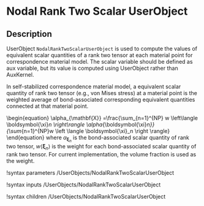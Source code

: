 # Nodal Rank Two Scalar UserObject

## Description

UserObject `NodalRankTwoScalarUserObject` is used to compute the values of equivalent scalar quantities of a rank two tensor at each material point for correspondence material model. The scalar variable should be defined as aux variable, but its value is computed using UserObject rather than AuxKernel.

In self-stabilized correspondence material model, a equivalent scalar quantity of rank two tensor (e.g., von Mises stress) at a material point is the weighted average of bond-associated corresponding equivalent quantities connected at that material point.

\begin{equation}
  \alpha_{\mathbf{X}} =\frac{\sum_{n=1}^{NP} w \left\langle \boldsymbol{\xi}_n \right\rangle \alpha_{\boldsymbol{\xi}_n}}{\sum_{n=1}^{NP}w \left \langle \boldsymbol{\xi}_n \right \rangle}
\end{equation}
where $\alpha_{\boldsymbol{\xi}_n}$ is the bond-associated scalar quantity of rank two tensor, $w \left\langle \boldsymbol{\xi}_n \right\rangle$ is the weight for each bond-associated scalar quantity of rank two tensor. For current implementation, the volume fraction is used as the weight.

!syntax parameters /UserObjects/NodalRankTwoScalarUserObject

!syntax inputs /UserObjects/NodalRankTwoScalarUserObject

!syntax children /UserObjects/NodalRankTwoScalarUserObject
